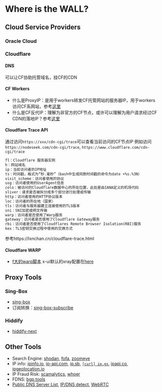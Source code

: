 # Where is the WALL?


## Cloud Service Providers
### Oracle Cloud


### Cloudflare
#### DNS
可以让CF协助托管域名，挂CF的CDN

#### CF Workers
- 什么是ProxyIP：是用于workers转发CF托管网站的服务器IP，用于workers访问CF系网站，参考[这里](https://upsangel.com/security/vpn/cloudflare-worker-vless%E7%BF%BB%E7%89%86%E4%BB%A3%E7%90%86%E5%8E%9F%E7%90%86-proxyip%E7%B4%B0%E7%AF%80%E7%A0%94%E7%A9%B6/)
- 什么是CF反代IP：理解为非官方的CF节点，或许可以理解为用户请求经过CF CDN的落地IP？参考[这里](https://blog.tanglu.me/cloudflare_proxy_ip/)


#### Cloudflare Trace API
通过访问`https://xxx/cdn-cgi/trace`可以查看当前访问的CF节点IP
例如访问`https://nodeseek.com/cdn-cgi/trace`, `https://www.cloudflare.com/cdn-cgi/trace`
```markdown
fl：Cloudflare 服务器实例
h：网站域名
ip：当前访问者的IP地址
ts：时间戳，格式为“秒.毫秒”（bash中生成同款时间戳的命令为date +%s.%3N）
visit_scheme：访问者使用的协议
usg：访问者使用的UserAgent信息
colo：被访问的Cloudflare数据中心的所在位置，此处是由IANA定义的机场代码
sliver：请求是否被拆分成多个部分进行处理或传输
http：访问者使用的HTTP协议版本
loc：访问者的所在地（国家）
tls：访问者与服务器建立连接使用的TLS版本
sni：SNI加密或明文传输
warp：访问者是否使用了Warp服务
gateway：访问者是否使用了Cloudflare Gateway服务
rbi：访问者是否使用了Cloudflares Remote Browser Isolation(RBI)服务
kex：TLS密钥交换过程中使用的交换方式
```
参考https://lxnchan.cn/cloudflare-trace.html

#### Cloudflare WARP
- [f大的warp脚本](https://gitlab.com/fscarmen/warp)
x-ui默认的xray配置在[here](./xray-default.json)

## Proxy Tools
### Sing-Box
- [sing-box](https://github.com/SagerNet/sing-box)
- 订阅转换：[sing-box-subscribe](https://github.com/Toperlock/sing-box-subscribe/)


### Hiddify
- [hiddify-next](https://github.com/hiddify/hiddify-next)



## Other Tools
- Search Engine: [shodan](https://www.shodan.io/), [fofa](https://en.fofa.info/), [zoomeye](https://www.zoomeye.hk/)
- IP info: [ipinfo.io](https://ipinfo.io/), [ip-api.com](https://ip-api.com/), [ip.sb](https://ip.sb/), [`[curl] ip.gs`](https://ip.gs/), [ipapi.co](https://ipapi.co/), [ipgeolocation.io](https://ipgeolocation.io/)
- IP Fraud Risk: [scamalytics](https://scamalytics.com/), [whoer](https://whoer.net/)
- FDNS: [bgp.tools](https://bgp.tools/)
- [Public DNS Server List](https://public-dns.info/), [IP/DNS detect](https://ipleak.net/), [WebRTC](https://browserleaks.com/webrtc)

